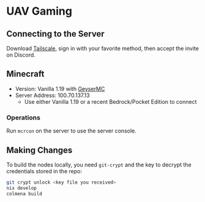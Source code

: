 # UAV Gaming

## Connecting to the Server

Download [Tailscale](https://tailscale.com), sign in with your favorite method, then accept the invite on Discord.

## Minecraft

- Version: Vanilla 1.19 with [GeyserMC](https://geysermc.org)
- Server Address: 100.70.137.13
    - Use either Vanilla 1.19 or a recent Bedrock/Pocket Edition to connect

### Operations

Run `mcrcon` on the server to use the server console.

## Making Changes

To build the nodes locally, you need `git-crypt` and the key to decrypt the credentials stored in the repo:

```bash
git crypt unlock <key file you received>
nix develop
colmena build
```
